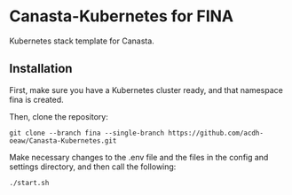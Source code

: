 # Canasta-Kubernetes for FINA
Kubernetes stack template for Canasta.

## Installation

First, make sure you have a Kubernetes cluster ready, and that namespace fina is created.

Then, clone the repository:

```
git clone --branch fina --single-branch https://github.com/acdh-oeaw/Canasta-Kubernetes.git 
```

Make necessary changes to the .env file and the files in the config and settings directory, and then call the following:

```
./start.sh
```
